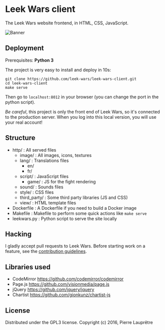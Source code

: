 # Leek Wars client

The Leek Wars website frontend, in HTML, CSS, JavaScript.

![Banner](https://github.com/leek-wars/leek-wars-client/blob/master/banner.jpg)

## Deployment
Prerequisites: **Python 3**

The project is very easy to install and deploy in 10s:
```shell
git clone https://github.com/leek-wars/leek-wars-client.git
cd leek-wars-client
make serve
```
Then go to `localhost:8012` in your browser (you can change the port in the python script).

*Be careful*, this project is only the front end of Leek Wars, so it's connected to the
production server. When you log into this local version, you will use your real account!

## Structure
- http/			: All served files
	* image/ 		: All images, icons, textures
	* lang/ 		: Translations files
		- en/
		- fr/
	* script/		: JavaScript files
		- game/			: JS for the fight rendering
	* sound/		: Sounds files
	* style/		: CSS files
	* third_party/	: Some third party libraries (JS and CSS)
	* view/			: HTML template files
- Dockerfile	: A Dockerfile if you need to build a Docker image
- Makefile		: Makefile to perform some quick actions like `make serve`
- leekwars.py	: Python script to serve the site locally

## Hacking
I gladly accept pull requests to Leek Wars. Before starting work on a feature, see the [contribution guidelines](https://github.com/leek-wars/leek-wars-client/blob/master/CONTRIBUTING.md).

## Libraries used

- CodeMirror https://github.com/codemirror/codemirror
- Page.js https://github.com/visionmedia/page.js
- jQuery https://github.com/jquery/jquery
- Chartist https://github.com/gionkunz/chartist-js

## License

Distributed under the GPL3 license. Copyright (c) 2016, Pierre Lauprêtre
